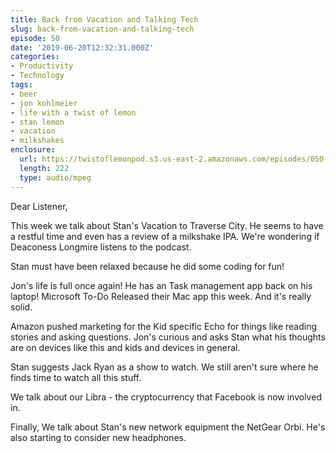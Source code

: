 ```yaml
---
title: Back from Vacation and Talking Tech
slug: back-from-vacation-and-talking-tech
episode: 50
date: '2019-06-20T12:32:31.000Z'
categories:
- Productivity
- Technology
tags:
- beer
- jon kohlmeier
- life with a twist of lemon
- stan lemon
- vacation
- milkshakes
enclosure:
  url: https://twistoflemonpod.s3.us-east-2.amazonaws.com/episodes/050-lwatol-20190620.mp3
  length: 222
  type: audio/mpeg
---
```


Dear Listener,

This week we talk about Stan's Vacation to Traverse City. He seems to have a restful time and even has a review of a milkshake IPA. We're wondering if Deaconess Longmire listens to the podcast.

Stan must have been relaxed because he did some coding for fun!

Jon's life is full once again! He has an Task management app back on his laptop! Microsoft To-Do Released their Mac app this week. And it's really solid.

Amazon pushed marketing for the Kid specific Echo for things like reading stories and asking questions. Jon's curious and asks Stan what his thoughts are on devices like this and kids and devices in general.

Stan suggests Jack Ryan as a show to watch. We still aren't sure where he finds time to watch all this stuff.

We talk about our Libra - the cryptocurrency that Facebook is now involved in.

Finally, We talk about Stan's new network equipment the NetGear Orbi. He's also starting to consider new headphones.

